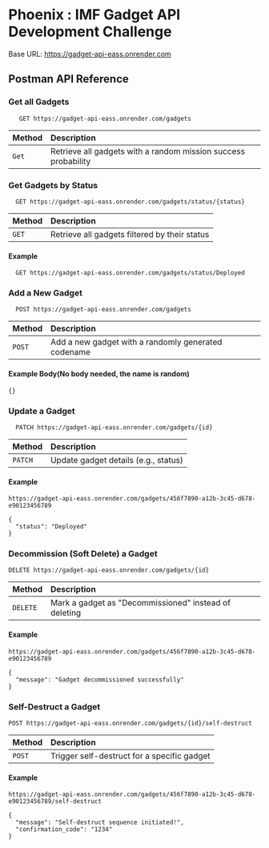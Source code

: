 # Phoenix : IMF Gadget API Development Challenge

Base URL: https://gadget-api-eass.onrender.com

## Postman API Reference

### Get all Gadgets

```http
   GET https://gadget-api-eass.onrender.com/gadgets
```

| Method | Description                                                    |
| :----- | :------------------------------------------------------------- |
| `Get`  | Retrieve all gadgets with a random mission success probability |

### Get Gadgets by Status

```http
  GET https://gadget-api-eass.onrender.com/gadgets/status/{status}
```

| Method | Description                                   |
| :----- | :-------------------------------------------- |
| `GET`  | Retrieve all gadgets filtered by their status |

#### Example

```http
  GET https://gadget-api-eass.onrender.com/gadgets/status/Deployed

```

### Add a New Gadget

```http
  POST https://gadget-api-eass.onrender.com/gadgets

```

| Method | Description                                         |
| :----- | :-------------------------------------------------- |
| `POST` | Add a new gadget with a randomly generated codename |

#### Example Body(No body needed, the name is random)

```
{}
```

### Update a Gadget

```http
  PATCH https://gadget-api-eass.onrender.com/gadgets/{id}

```

| Method  | Description                          |
| :------ | :----------------------------------- |
| `PATCH` | Update gadget details (e.g., status) |

#### Example

```
https://gadget-api-eass.onrender.com/gadgets/456f7890-a12b-3c45-d678-e90123456789
```

```
{
  "status": "Deployed"
}
```

### Decommission (Soft Delete) a Gadget

```http
DELETE https://gadget-api-eass.onrender.com/gadgets/{id}

```

| Method   | Description                                           |
| :------- | :---------------------------------------------------- |
| `DELETE` | Mark a gadget as "Decommissioned" instead of deleting |

#### Example

```
https://gadget-api-eass.onrender.com/gadgets/456f7890-a12b-3c45-d678-e90123456789
```

```
{
  "message": "Gadget decommissioned successfully"
}
```

### Self-Destruct a Gadget

```http
POST https://gadget-api-eass.onrender.com/gadgets/{id}/self-destruct

```

| Method | Description                                 |
| :----- | :------------------------------------------ |
| `POST` | Trigger self-destruct for a specific gadget |

#### Example

```
https://gadget-api-eass.onrender.com/gadgets/456f7890-a12b-3c45-d678-e90123456789/self-destruct
```

```
{
  "message": "Self-destruct sequence initiated!",
  "confirmation_code": "1234"
}
```
